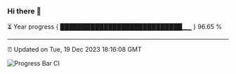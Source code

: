 ### Hi there 👋

⏳ Year progress { ████████████████████████████▁▁ } 96.65 %

---

⏰ Updated on Tue, 19 Dec 2023 18:16:08 GMT

![Progress Bar CI](https://github.com/liununu/liununu/workflows/Progress%20Bar%20CI/badge.svg)
